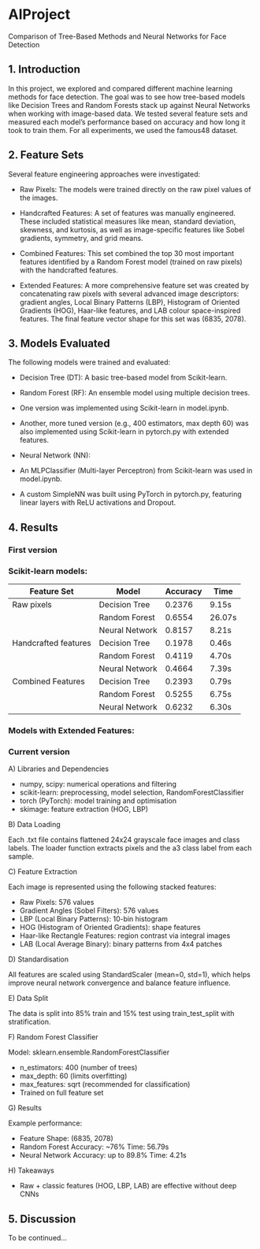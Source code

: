# AIProject

Comparison of Tree-Based Methods and Neural Networks for Face Detection 

## 1. Introduction 

In this project, we explored and compared different machine learning methods for face detection. The goal was to see how tree-based models like Decision Trees and Random Forests stack up against Neural Networks when working with image-based data. We tested several feature sets and measured each model’s performance based on accuracy and how long it took to train them. For all experiments, we used the famous48 dataset. 

## 2. Feature Sets  

Several feature engineering approaches were investigated: 

- Raw Pixels: The models were trained directly on the raw pixel values of the images. 

- Handcrafted Features: A set of features was manually engineered. These included statistical measures like mean, standard deviation, skewness, and kurtosis, as well as image-specific features like Sobel gradients, symmetry, and grid means. 

- Combined Features: This set combined the top 30 most important features identified by a Random Forest model (trained on raw pixels) with the handcrafted features. 

- Extended Features: A more comprehensive feature set was created by concatenating raw pixels with several advanced image descriptors: gradient angles, Local Binary Patterns (LBP), Histogram of Oriented Gradients (HOG), Haar-like features, and LAB colour space-inspired features. The final feature vector shape for this set was (6835, 2078). 

 

 

## 3. Models Evaluated 

The following models were trained and evaluated: 

- Decision Tree (DT): A basic tree-based model from Scikit-learn. 

- Random Forest (RF): An ensemble model using multiple decision trees.  

- One version was implemented using Scikit-learn in model.ipynb. 

- Another, more tuned version (e.g., 400 estimators, max depth 60) was also implemented using Scikit-learn in pytorch.py with extended features. 

- Neural Network (NN):  

- An MLPClassifier (Multi-layer Perceptron) from Scikit-learn was used in model.ipynb. 

- A custom SimpleNN was built using PyTorch in pytorch.py, featuring linear layers with ReLU activations and Dropout. 

 

## 4. Results 
### First version
### Scikit-learn models: 

| Feature Set           | Model           | Accuracy | Time   |
|-----------------------|------------------|----------|--------|
| Raw pixels            | Decision Tree    | 0.2376   | 9.15s  |
|                       | Random Forest    | 0.6554   | 26.07s |
|                       | Neural Network   | 0.8157   | 8.21s  |
| Handcrafted features  | Decision Tree    | 0.1978   | 0.46s  |
|                       | Random Forest    | 0.4119   | 4.70s  |
|                       | Neural Network   | 0.4664   | 7.39s  |
| Combined Features     | Decision Tree    | 0.2393   | 0.79s  |
|                       | Random Forest    | 0.5255   | 6.75s  |
|                       | Neural Network   | 0.6232   | 6.30s  |


 ### Models with Extended Features:
 ### Current version
 
A) Libraries and Dependencies  

 - numpy, scipy: numerical operations and filtering  
 - scikit-learn: preprocessing, model selection, RandomForestClassifier  
 - torch (PyTorch): model training and optimisation  
 - skimage: feature extraction (HOG, LBP)  

B) Data Loading  

Each .txt file contains flattened 24x24 grayscale face images and class labels. The loader function extracts pixels and the a3 class label from each sample.  

C) Feature Extraction  

Each image is represented using the following stacked features:  
 - Raw Pixels: 576 values  
 - Gradient Angles (Sobel Filters): 576 values  
 - LBP (Local Binary Patterns): 10-bin histogram  
 - HOG (Histogram of Oriented Gradients): shape features  
 - Haar-like Rectangle Features: region contrast via integral images  
 - LAB (Local Average Binary): binary patterns from 4x4 patches  

D) Standardisation  

All features are scaled using StandardScaler (mean=0, std=1), which helps improve neural network convergence and balance feature influence.  

E) Data Split  

The data is split into 85% train and 15% test using train_test_split with stratification.  

F) Random Forest Classifier  

Model: sklearn.ensemble.RandomForestClassifier  
 - n_estimators: 400 (number of trees)  
 - max_depth: 60 (limits overfitting)  
 - max_features: sqrt (recommended for classification)  
 - Trained on full feature set  

G) Results  

Example performance:  
 - Feature Shape: (6835, 2078)  
 - Random Forest Accuracy: ~76% Time: 56.79s 
 - Neural Network Accuracy: up to 89.8% Time: 4.21s 

H) Takeaways  
 - Raw + classic features (HOG, LBP, LAB) are effective without deep CNNs 
 

## 5. Discussion 

To be continued... 

 
